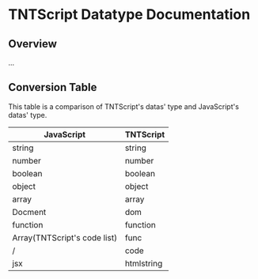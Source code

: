 # TNTScript Datatype Documentation
## Overview
...
## Conversion Table
This table is a comparison of TNTScript's datas' type and JavaScript's datas' type.

|JavaScript|TNTScript|
|-|-|
|string|string|
|number|number|
|boolean|boolean|
|object|object|
|array|array|
|Docment|dom|
|function|function|
|Array(TNTScript's code list)|func|
|/|code|
|jsx|htmlstring|